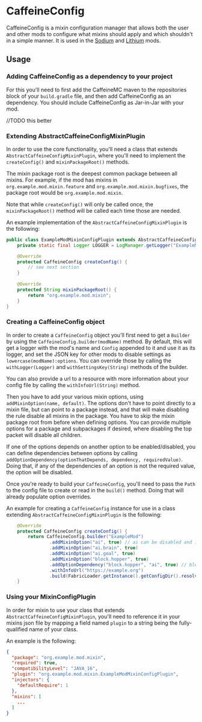 # CaffeineConfig

CaffeineConfig is a mixin configuration manager that allows both the user and other mods to configure what mixins should
apply and which shouldn't in a simple manner. It is used in the [Sodium](https://github.com/CaffeineMC/sodium-fabric) and
[Lithium](https://github.com/CaffeineMC/lithium-fabric) mods.

## Usage

### Adding CaffeineConfig as a dependency to your project

For this you'll need to first add the CaffeineMC maven to the repositories block of your `build.gradle` file, and then add
CaffeineConfig as an dependency. You should include CaffeineConfig as Jar-in-Jar with your mod.

//TODO this better

### Extending AbstractCaffeineConfigMixinPlugin

In order to use the core functionality, you'll need a class that extends `AbstractCaffeineConfigMixinPlugin`,
where you'll need to implement the `createConfig()` and `mixinPackageRoot()` methods.

The mixin package root is the deepest common package between all mixins. For example, if the mod has mixins in `org.example.mod.mixin.feature`
and `org.example.mod.mixin.bugfixes`, the package root would be `org.example.mod.mixin`.

Note that while `createConfig()` will only be called once, the `mixinPackageRoot()` method will be called each time
those are needed.

An example implementation of the `AbstractCaffeineConfigMixinPlugin` is the following:

```java
public class ExampleModMixinConfigPlugin extends AbstractCaffeineConfigMixinPlugin {
    private static final Logger LOGGER = LogManager.getLogger("ExampleMod");

    @Override
    protected CaffeineConfig createConfig() {
        // see next section
    }
    
    @Override
    protected String mixinPackageRoot() {
        return "org.example.mod.mixin";
    }
}

```

### Creating a CaffeineConfig object

In order to create a `CaffeineConfig` object you'll first need to get a `Builder` by using the `CaffeineConfig.builder(modName)`
method. By default, this will get a logger with the mod's name and `Config` appended to it and use it as its logger,
and set the JSON key for other mods to disable settings as `lowercase(modName):options`. You can override those by calling the
`withLogger(Logger)` and `withSettingsKey(String)` methods of the builder.

You can also provide a url to a resource with more information about your config file by calling the `withInfoUrl(String)` method.

Then you have to add your various mixin options, using `addMixinOption(name, default)`. The options don't have to point directly to a
mixin file, but can point to a package instead, and that will make disabling the rule disable all mixins in the package. You have to skip the
mixin package root from before when defining options. You can provide multiple options for a package and subpackages if desired, where disabling the
top packet will disable all children.

If one of the options depends on another option to be enabled/disabled, you can define dependencies between options by calling
`addOptionDependency(optionThatDepends, dependency, requiredValue)`. Doing that, if any of the dependencies of an option is not
the required value, the option will be disabled.

Once you're ready to build your `CaffeineConfig`, you'll need to pass the `Path` to the config file to create or read in the `build()` method. 
Doing that will already populate option overrides.

An example for creating a `CaffeineConfig` instance for use in a class extending `AbstractCaffeineConfigMixinPlugin` is the following:

```java
    @Override
    protected CaffeineConfig createConfig() {
        return CaffeineConfig.builder("ExampleMod")
                .addMixinOption("ai", true) // ai can be disabled and it will disable all subpackages
                .addMixinOption("ai.brain", true)
                .addMixinOption("ai.goal", true)
                .addMixinOption("block.hopper", true)
                .addOptionDependency("block.hopper", "ai", true) // block.hopper will be disabled if ai is disabled
                .withInfoUrl("https://example.org")
                .build(FabricLoader.getInstance().getConfigDir().resolve("examplemod.properties"));
    }

```

### Using your MixinConfigPlugin

In order for mixin to use your class that extends `AbstractCaffeineConfigMixinPlugin`, you'll need to reference it in your
mixins json file by mapping a field named `plugin` to a string being the fully-qualified name of your class.

An example is the following:

```json
{
  "package": "org.example.mod.mixin",
  "required": true,
  "compatibilityLevel": "JAVA_16",
  "plugin": "org.example.mod.mixin.ExampleModMixinConfigPlugin",
  "injectors": {
    "defaultRequire": 1
  },
  "mixins": [
    ...
  ]
}
```